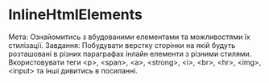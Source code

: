 # InlineHtmlElements
Мета: Ознайомитись з вбудованими елементами та можливостями їх стилізації.  Завдання: Побудувати верстку сторінки на якій будуть розташовані в різних параграфах інлайн елементи з різними стилями. Вкористовувати теги &lt;p>, &lt;span>, &lt;a>, &lt;strong>, &lt;i>, &lt;br>, &lt;hr>, &lt;img>, &lt;input> та інші дивитись в посиланні.
